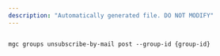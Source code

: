 ```yaml
---
description: "Automatically generated file. DO NOT MODIFY"
---
```


```cli

mgc groups unsubscribe-by-mail post --group-id {group-id}

```